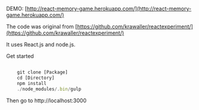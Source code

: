 DEMO: [http://react-memory-game.herokuapp.com/](http://react-memory-game.herokuapp.com/)

The code was original from [https://github.com/krawaller/reactexperiment/](https://github.com/krawaller/reactexperiment/)

It uses React.js and node.js.

Get started

```javascript

    git clone [Package]
    cd [Directory]
    npm install
    ./node_modules/.bin/gulp

```

Then go to http://localhost:3000